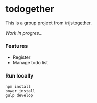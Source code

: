 # todogether

This is a group project from [/r/jstogether](http://www.reddit.com/r/jstogether).

*Work in progres...*

### Features

* Register
* Manage todo list

### Run locally
```
npm install
bower install
gulp develop
```

